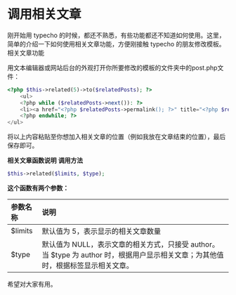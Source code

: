 # 调用相关文章

刚开始用 typecho 的时候，都还不熟悉，有些功能都还不知道如何使用。这里，简单的介绍一下如何使用相关文章功能，方便刚接触 typecho 的朋友修改模板。 相关文章功能

用文本编辑器或网站后台的外观打开你所要修改的模板的文件夹中的post.php文件：
```php
<?php $this->related(5)->to($relatedPosts); ?>
    <ul>
    <?php while ($relatedPosts->next()): ?>
    <li><a href="<?php $relatedPosts->permalink(); ?>" title="<?php $relatedPosts->title(); ?>"><?php $relatedPosts->title(); ?></a></li>
    <?php endwhile; ?>
</ul>
```

将以上内容粘贴至你想加入相关文章的位置（例如我放在文章结束的位置），最后保存即可。

**相关文章函数说明**
**调用方法**
```php
$this->related($limits, $type);
```
**这个函数有两个参数：**

| 参数名称 | 说明 |
|:--|:--|
| $limits | 默认值为 5，表示显示的相关文章数量 |
| $type | 默认值为 NULL，表示文章的相关方式，只接受 author。当 $type 为 author 时，根据用户显示相关文章；为其他值时，根据标签显示相关文章。 |

希望对大家有用。
